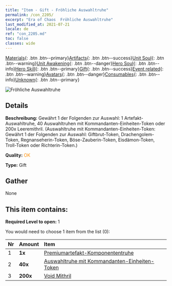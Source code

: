 ```yaml
---
title: "Item - Gift - Fröhliche Auswahltruhe"
permalink: /con_2205/
excerpt: "Era of Chaos  Fröhliche Auswahltruhe"
last_modified_at: 2021-07-21
locale: de
ref: "con_2205.md"
toc: false
classes: wide
---
```

 [Materials](/ItemsDE/){: .btn .btn--primary}[Artifacts](/ItemsDE/Artifacts/){: .btn .btn--success}[Unit Soul](/ItemsDE/UnitSoul/){: .btn .btn--warning}[Unit Awakening](/ItemsDE/UnitAwakening/){: .btn .btn--danger}[Hero Soul](/ItemsDE/HeroSoul/){: .btn .btn--info}[Hero Skill](/ItemsDE/HeroSkill/){: .btn .btn--primary}[Gift](/ItemsDE/Gift/){: .btn .btn--success}[Event related](/ItemsDE/Events/){: .btn .btn--warning}[Avatars](/ItemsDE/Avatars/){: .btn .btn--danger}[Consumables](/ItemsDE/Consumables/){: .btn .btn--info}[Unknown](/ItemsDE/Unknown/){: .btn .btn--primary}

 ![Fröhliche Auswahltruhe](/images/t/i_907181.png)

## Details
 **Beschreibung:** Gewährt 1 der Folgenden zur Auswahl: 1 Artefakt-Auswahltruhe, 40 Auswahltruhen mit Kommandanten-Einheiten-Token oder 200x Leeremithril. (Auswahltruhe mit Kommandanten-Einheiten-Token: Gewährt 1 der Folgenden zur Auswahl: Giftbrut-Token, Drachengolem-Token, Regnanseherin-Token, Böse-Zauberin-Token, Eisdämon-Token, Troll-Token oder Richterin-Token.)

 **Quality:** <span style="color: #FF8C00">OK</span>

 **Type:** Gift

## Gather

  None

## This item contains:

 **Required Level to open:** 1

 You would need to choose 1 item from the list (0):

  | Nr | Amount |     Item    |
  |:---|:-------|:------------|
  | 1 |  **1x** | [Premiumartefakt-​Komponententruhe](/ItemsDE/con_1874/) |  | 
  | 2 |  **40x** | [Auswahltruhe mit Kommandanten-Einheiten-Token](/de/Items/con_2206/) |  | 
  | 3 |  **200x** | [Void Mithril](/ItemsDE/con_817/) |  | 
